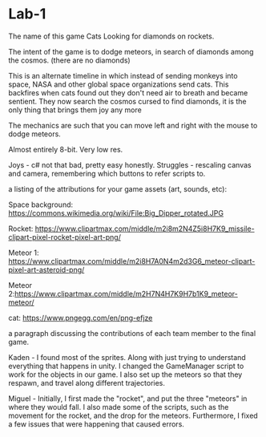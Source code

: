 # Lab-1

 The name of this game Cats Looking for diamonds on rockets.

 The intent of the game is to dodge meteors, in search of diamonds among the cosmos. (there are no diamonds)

 This is an alternate timeline in which instead of sending monkeys into space, NASA and other global space organizations send cats. This backfires when cats found out they don't need air to breath and became sentient. They now search the cosmos cursed to find diamonds, it is the only thing that brings them joy any more

 The mechanics are such that you can move left and right with the mouse to dodge meteors.

 Almost entirely 8-bit. Very low res.

 Joys - c# not that bad, pretty easy honestly.
 Struggles - rescaling canvas and camera, remembering which buttons to refer scripts to.

 a listing of the attributions for your game assets (art, sounds, etc):

 Space background: https://commons.wikimedia.org/wiki/File:Big_Dipper_rotated.JPG

 Rocket: https://www.clipartmax.com/middle/m2i8m2N4Z5i8H7K9_missile-clipart-pixel-rocket-pixel-art-png/

 Meteor 1: https://www.clipartmax.com/middle/m2i8H7A0N4m2d3G6_meteor-clipart-pixel-art-asteroid-png/

 Meteor 2:https://www.clipartmax.com/middle/m2H7N4H7K9H7b1K9_meteor-meteor/

 cat: https://www.pngegg.com/en/png-efjze


 a paragraph discussing the contributions of each team member to the final game.


Kaden - I found most of the sprites. Along with just trying to understand everything that happens in unity. I changed the GameManager script to work for the objects in our game. I also set up the meteors so that they respawn, and travel along different trajectories.

Miguel - Initially, I first made the "rocket", and put the three "meteors" in
where they would fall. I also made some of the scripts, such as the movement for the rocket, and the drop for the meteors. Furthermore, I fixed a few issues that were happening that caused errors.
